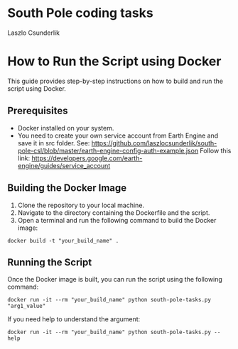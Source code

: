 # South Pole coding tasks
Laszlo Csunderlik

# How to Run the Script using Docker

This guide provides step-by-step instructions on how to build and run the script using Docker.

## Prerequisites

- Docker installed on your system.
- You need to create your own service account from Earth Engine and save it in src folder. 
See: https://github.com/laszlocsunderlik/south-pole-csl/blob/master/earth-engine-config-auth-example.json
Follow this link: https://developers.google.com/earth-engine/guides/service_account

## Building the Docker Image

1. Clone the repository to your local machine.
2. Navigate to the directory containing the Dockerfile and the script.
3. Open a terminal and run the following command to build the Docker image: 
```
docker build -t "your_build_name" .
```

## Running the Script

Once the Docker image is built, you can run the script using the following command:
```
docker run -it --rm "your_build_name" python south-pole-tasks.py "arg1_value"
```

If you need help to understand the argument:
```
docker run -it --rm "your_build_name" python south-pole-tasks.py --help
```

